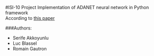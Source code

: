 #ISI-10 Project
Implementation of ADANET neural network in Python framework  
According to [this paper](https://arxiv.org/pdf/1607.01097.pdf)  

###Authors:
* Serife Akkoyunlu
* Luc Blassel
* Romain Gautron
